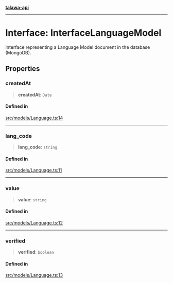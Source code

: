 [**talawa-api**](../../../README.md)

***

# Interface: InterfaceLanguageModel

Interface representing a Language Model document in the database (MongoDB).

## Properties

### createdAt

> **createdAt**: `Date`

#### Defined in

[src/models/Language.ts:14](https://github.com/Suyash878/talawa-api/blob/f376d03c37e9acd046e7cc983947432c95f74442/src/models/Language.ts#L14)

***

### lang\_code

> **lang\_code**: `string`

#### Defined in

[src/models/Language.ts:11](https://github.com/Suyash878/talawa-api/blob/f376d03c37e9acd046e7cc983947432c95f74442/src/models/Language.ts#L11)

***

### value

> **value**: `string`

#### Defined in

[src/models/Language.ts:12](https://github.com/Suyash878/talawa-api/blob/f376d03c37e9acd046e7cc983947432c95f74442/src/models/Language.ts#L12)

***

### verified

> **verified**: `boolean`

#### Defined in

[src/models/Language.ts:13](https://github.com/Suyash878/talawa-api/blob/f376d03c37e9acd046e7cc983947432c95f74442/src/models/Language.ts#L13)

